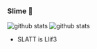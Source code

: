 ### Slime 🐹
![github stats](https://github-readme-stats.vercel.app/api?username=soysalayberk&hide=stars&count_private=true&show_icons=true&theme=dracula)
![github stats](https://github-readme-stats.vercel.app/api/top-langs/?username=soysalayberk&layout=compact&theme=dracula)
<!--
**soysalayberk/soysalayberk** is a ✨ _special_ ✨ repository because its `README.md` (this file) appears on your GitHub profile.
- 🔭 I’m currently working on ...
-->
- SLATT is Llif3
